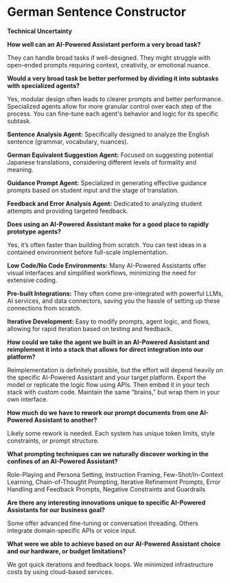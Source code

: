 # German Sentence Constructor

**Technical Uncertainty**

**How well can an AI-Powered Assistant perform a very broad task?**

They can handle broad tasks if well-designed. They might struggle with open-ended prompts requiring context, creativity, or emotional nuance.

**Would a very broad task be better performed by dividing it into subtasks with specialized agents?**

Yes, modular design often leads to clearer prompts and better performance. Specialized agents allow for more granular control over each step of the process. You can fine-tune each agent's behavior and logic for its specific subtask.

**Sentence Analysis Agent:** Specifically designed to analyze the English sentence (grammar, vocabulary, nuances).

**German Equivalent Suggestion Agent:** Focused on suggesting potential Japanese translations, considering different levels of formality and meaning.

**Guidance Prompt Agent:** Specialized in generating effective guidance prompts based on student input and the stage of translation.

**Feedback and Error Analysis Agent:** Dedicated to analyzing student attempts and providing targeted feedback.

**Does using an AI-Powered Assistant make for a good place to rapidly prototype agents?**

Yes, it’s often faster than building from scratch. You can test ideas in a contained environment before full-scale implementation.

**Low Code/No Code Environments:** Many AI-Powered Assistants offer visual interfaces and simplified workflows, minimizing the need for extensive coding.

**Pre-built Integrations:** They often come pre-integrated with powerful LLMs, AI services, and data connectors, saving you the hassle of setting up these connections from scratch.

**Iterative Development:** Easy to modify prompts, agent logic, and flows, allowing for rapid iteration based on testing and feedback.

**How could we take the agent we built in an AI-Powered Assistant and reimplement it into a stack that allows for direct integration into our platform?**

Reimplementation is definitely possible, but the effort will depend heavily on the specific AI-Powered Assistant and your target platform. Export the model or replicate the logic flow using APIs. Then embed it in your tech stack with custom code. Maintain the same “brains,” but wrap them in your own interface.

**How much do we have to rework our prompt documents from one AI-Powered Assistant to another?**

Likely some rework is needed. Each system has unique token limits, style constraints, or prompt structure.

**What prompting techniques can we naturally discover working in the confines of an AI-Powered Assistant?**

Role-Playing and Persona Setting, Instruction Framing, Few-Shot/In-Context Learning, Chain-of-Thought Prompting, Iterative Refinement Prompts, Error Handling and Feedback Prompts, Negative Constraints and Guardrails

**Are there any interesting innovations unique to specific AI-Powered Assistants for our business goal?**

Some offer advanced fine-tuning or conversation threading. Others integrate domain-specific APIs or voice input.

**What were we able to achieve based on our AI-Powered Assistant choice and our hardware, or budget limitations?**

We got quick iterations and feedback loops. We minimized infrastructure costs by using cloud-based services.

